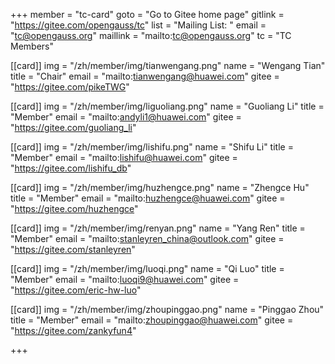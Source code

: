 +++
member = "tc-card"
goto = "Go to Gitee home page"
gitlink = "https://gitee.com/opengauss/tc"
list = "Mailing List: "
email = "tc@opengauss.org"
maillink = "mailto:tc@opengauss.org"
tc = "TC Members"

[[card]]
    img = "/zh/member/img/tianwengang.png"
    name = "Wengang Tian"
    title = "Chair"
    email = "mailto:tianwengang@huawei.com"
    gitee = "https://gitee.com/pikeTWG"

[[card]]
img = "/zh/member/img/liguoliang.png"
name = "Guoliang Li"
title = "Member"
email = "mailto:andyli1@huawei.com"
gitee = "https://gitee.com/guoliang_li"

[[card]]
img = "/zh/member/img/lishifu.png"
name = "Shifu Li"
title = "Member"
email = "mailto:lishifu@huawei.com"
gitee = "https://gitee.com/lishifu_db"

[[card]]
img = "/zh/member/img/huzhengce.png"
name = "Zhengce Hu"
title = "Member"
email = "mailto:huzhengce@huawei.com"
gitee = "https://gitee.com/huzhengce"

[[card]]
img = "/zh/member/img/renyan.png"
name = "Yang Ren"
title = "Member"
email = "mailto:stanleyren_china@outlook.com"
gitee = "https://gitee.com/stanleyren"

[[card]]
img = "/zh/member/img/luoqi.png"
name = "Qi Luo"
title = "Member"
email = "mailto:luoqi9@huawei.com"
gitee = "https://gitee.com/eric-hw-luo"

[[card]]
img = "/zh/member/img/zhoupinggao.png"
name = "Pinggao Zhou"
title = "Member"
email = "mailto:zhoupinggao@huawei.com"
gitee = "https://gitee.com/zankyfun4"

+++